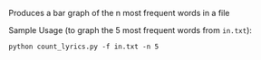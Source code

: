 Produces a bar graph of the n most frequent words in a file

Sample Usage (to graph the 5 most frequent words from `in.txt`):
```
python count_lyrics.py -f in.txt -n 5
```
